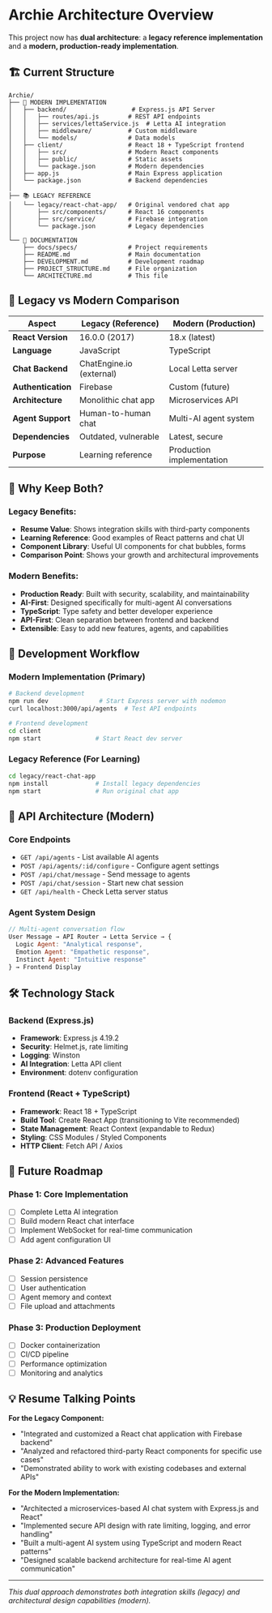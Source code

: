 # Archie Architecture Overview

This project now has **dual architecture**: a **legacy reference implementation** and a **modern, production-ready implementation**.

## 🏗️ Current Structure

```
Archie/
├── 📱 MODERN IMPLEMENTATION
│   ├── backend/                  # Express.js API Server
│   │   ├── routes/api.js        # REST API endpoints
│   │   ├── services/lettaService.js  # Letta AI integration
│   │   ├── middleware/          # Custom middleware
│   │   └── models/              # Data models
│   ├── client/                  # React 18 + TypeScript frontend  
│   │   ├── src/                 # Modern React components
│   │   ├── public/              # Static assets
│   │   └── package.json         # Modern dependencies
│   ├── app.js                   # Main Express application
│   └── package.json             # Backend dependencies
│
├── 📚 LEGACY REFERENCE
│   └── legacy/react-chat-app/   # Original vendored chat app
│       ├── src/components/      # React 16 components
│       ├── src/service/         # Firebase integration
│       └── package.json         # Legacy dependencies
│
└── 📖 DOCUMENTATION
    ├── docs/specs/              # Project requirements
    ├── README.md                # Main documentation
    ├── DEVELOPMENT.md           # Development roadmap
    ├── PROJECT_STRUCTURE.md     # File organization
    └── ARCHITECTURE.md          # This file
```

## 🔄 Legacy vs Modern Comparison

| Aspect | Legacy (Reference) | Modern (Production) |
|--------|-------------------|---------------------|
| **React Version** | 16.0.0 (2017) | 18.x (latest) |
| **Language** | JavaScript | TypeScript |
| **Chat Backend** | ChatEngine.io (external) | Local Letta server |
| **Authentication** | Firebase | Custom (future) |
| **Architecture** | Monolithic chat app | Microservices API |
| **Agent Support** | Human-to-human chat | Multi-AI agent system |
| **Dependencies** | Outdated, vulnerable | Latest, secure |
| **Purpose** | Learning reference | Production implementation |

## 🎯 Why Keep Both?

### Legacy Benefits:
- **Resume Value**: Shows integration skills with third-party components
- **Learning Reference**: Good examples of React patterns and chat UI
- **Component Library**: Useful UI components for chat bubbles, forms
- **Comparison Point**: Shows your growth and architectural improvements

### Modern Benefits:
- **Production Ready**: Built with security, scalability, and maintainability
- **AI-First**: Designed specifically for multi-agent AI conversations
- **TypeScript**: Type safety and better developer experience
- **API-First**: Clean separation between frontend and backend
- **Extensible**: Easy to add new features, agents, and capabilities

## 🚀 Development Workflow

### Modern Implementation (Primary)
```bash
# Backend development
npm run dev              # Start Express server with nodemon
curl localhost:3000/api/agents  # Test API endpoints

# Frontend development
cd client
npm start               # Start React dev server
```

### Legacy Reference (For Learning)
```bash
cd legacy/react-chat-app
npm install             # Install legacy dependencies
npm start               # Run original chat app
```

## 📡 API Architecture (Modern)

### Core Endpoints
- `GET /api/agents` - List available AI agents
- `POST /api/agents/:id/configure` - Configure agent settings
- `POST /api/chat/message` - Send message to agents
- `POST /api/chat/session` - Start new chat session
- `GET /api/health` - Check Letta server status

### Agent System Design
```javascript
// Multi-agent conversation flow
User Message → API Router → Letta Service → {
  Logic Agent: "Analytical response",
  Emotion Agent: "Empathetic response", 
  Instinct Agent: "Intuitive response"
} → Frontend Display
```

## 🛠️ Technology Stack

### Backend (Express.js)
- **Framework**: Express.js 4.19.2
- **Security**: Helmet.js, rate limiting
- **Logging**: Winston
- **AI Integration**: Letta API client
- **Environment**: dotenv configuration

### Frontend (React + TypeScript)
- **Framework**: React 18 + TypeScript
- **Build Tool**: Create React App (transitioning to Vite recommended)
- **State Management**: React Context (expandable to Redux)
- **Styling**: CSS Modules / Styled Components
- **HTTP Client**: Fetch API / Axios

## 🔮 Future Roadmap

### Phase 1: Core Implementation
- [ ] Complete Letta AI integration
- [ ] Build modern React chat interface
- [ ] Implement WebSocket for real-time communication
- [ ] Add agent configuration UI

### Phase 2: Advanced Features
- [ ] Session persistence
- [ ] User authentication
- [ ] Agent memory and context
- [ ] File upload and attachments

### Phase 3: Production Deployment
- [ ] Docker containerization
- [ ] CI/CD pipeline
- [ ] Performance optimization
- [ ] Monitoring and analytics

## 💡 Resume Talking Points

**For the Legacy Component:**
- "Integrated and customized a React chat application with Firebase backend"
- "Analyzed and refactored third-party React components for specific use cases"
- "Demonstrated ability to work with existing codebases and external APIs"

**For the Modern Implementation:**
- "Architected a microservices-based AI chat system with Express.js and React"
- "Implemented secure API design with rate limiting, logging, and error handling"
- "Built a multi-agent AI system using TypeScript and modern React patterns"
- "Designed scalable backend architecture for real-time AI agent communication"

---

*This dual approach demonstrates both integration skills (legacy) and architectural design capabilities (modern).*
